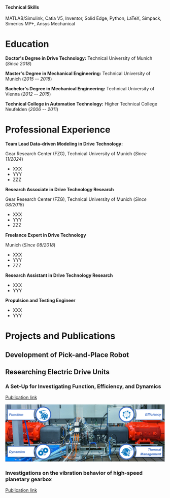 #### Technical Skills
MATLAB/Simulink, Catia V5, Inventor, Solid Edge, Python, LaTeX, Simpack, Simerics MP+, Ansys Mechanical

# Education
**Doctor's Degree in Drive Technology:** Technical University of Munich (_Since 2018_)

**Master's Degree in Mechanical Engineering:** Technical University of Munich (_2015 -- 2018_)

**Bachelor's Degree in Mechanical Engineering:** Technical University of Vienna (_2012 -- 2015_)

**Technical College in Automation Technology:** Higher Technical College Neufelden (_2006 -- 2011_)

# Professional Experience
**Team Lead Data-driven Modeling in Drive Technology:**

Gear Research Center (FZG), Technical University of Munich (_Since 11/2024_)

- XXX
- YYY
- ZZZ

**Research Associate in Drive Technology Research**

Gear Research Center (FZG), Technical University of Munich (_Since 08/2018_)

- XXX
- YYY
- ZZZ

**Freelance Expert in Drive Technology**

Munich (_Since 08/2018_)

- XXX
- YYY
- ZZZ

**Research Assistant in Drive Technology Research**

- XXX
- YYY

**Propulsion and Testing Engineer**

- XXX
- YYY

# Projects and Publications

## Development of Pick-and-Place Robot

## Researching Electric Drive Units
### A Set-Up for Investigating Function, Efficiency, and Dynamics
[Publication link](https://www.mdpi.com/2624-8921/6/3/67)

![XXX](/assets/Bild_LinkedIn_Post.png)

### Investigations on the vibration behavior of high-speed planetary gearbox
[Publication link](https://link.springer.com/article/10.1007/s10010-024-00727-5)
